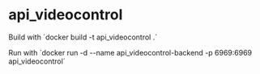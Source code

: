 # api_videocontrol

Build with
´docker build -t api_videocontrol .´

Run with
´docker run -d --name api_videocontrol-backend -p 6969:6969 api_videocontrol´
